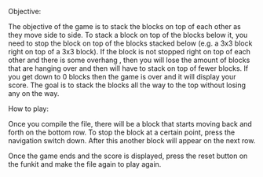 Objective:

The objective of the game is to stack the blocks on top of each other as they move side to side. To stack a block on top of the blocks below it, you need to stop the block on top of the blocks stacked below (e.g. a 3x3 block right on top of a 3x3 block). If the block is not stopped right on top of each other and there is some overhang , then you will lose the amount of blocks that are hanging over and then will have to stack on top of fewer blocks. If you get down to 0 blocks then the game is over and it will display your score. The goal is to stack the blocks all the way to the top without losing any on the way.


How to play:

Once you compile the file, there will be a block that starts moving back and forth on the bottom row. To stop the block at a certain point, press the navigation switch down. After this another block will appear on the next row.

Once the game ends and the score is displayed, press the reset button on the funkit and make the file again to play again.
